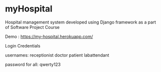 # myHospital
Hospital management system developed using Django framework as a part of Software Project Course

Demo : https://my-hospital.herokuapp.com/

Login Credentials

usernames:
receptionist
doctor
patient
labattendant

password for all:
qwerty123
